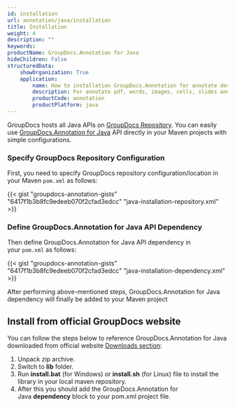 ```yaml
---
id: installation
url: annotation/java/installation
title: Installation
weight: 4
description: ""
keywords: 
productName: GroupDocs.Annotation for Java
hideChildren: False
structuredData:
    showOrganization: True
    application:
        name: How to installation GroupDocs.Annotation for annotate docs in Java
        description: For annotate pdf, words, images, cells, slides and diagram need add to your project GroupDocs.Annotation via Maven.
        productCode: annotation
        productPlatform: java 
---
```

GroupDocs hosts all Java APIs on [GroupDocs Repository](https://repository.groupdocs.com/). You can easily use [GroupDocs.Annotation for Java](https://artifact.groupdocs.com/webapp/#/artifacts/browse/tree/General/repo/com/groupdocs/groupdocs-annotation) API directly in your Maven projects with simple configurations.

### Specify GroupDocs Repository Configuration

First, you need to specify GroupDocs repository configuration/location in your Maven `pom.xml` as follows: 

{{< gist "groupdocs-annotation-gists" "6417f1b3b8fc9edeeb070f2cfad3edcc" "java-installation-repository.xml" >}}

### Define GroupDocs.Annotation for Java API Dependency

Then define GroupDocs.Annotation for Java API dependency in your `pom.xml` as follows:

{{< gist "groupdocs-annotation-gists" "6417f1b3b8fc9edeeb070f2cfad3edcc" "java-installation-dependency.xml" >}}

  
After performing above-mentioned steps, GroupDocs.Annotation for Java dependency will finally be added to your Maven project

## Install from official GroupDocs website

You can follow the steps below to reference GroupDocs.Annotation for Java downloaded from official website [Downloads section](https://downloads.groupdocs.com/annotation/java):

1.  Unpack zip archive.
2.  Switch to **lib** folder.
3.  Run **install.bat** (for Windows) or **install.sh** (for Linux) file to install the library in your local maven repository.
4.  After this you should add the GroupDocs.Annotation for Java **dependency** block to your pom.xml project file.
